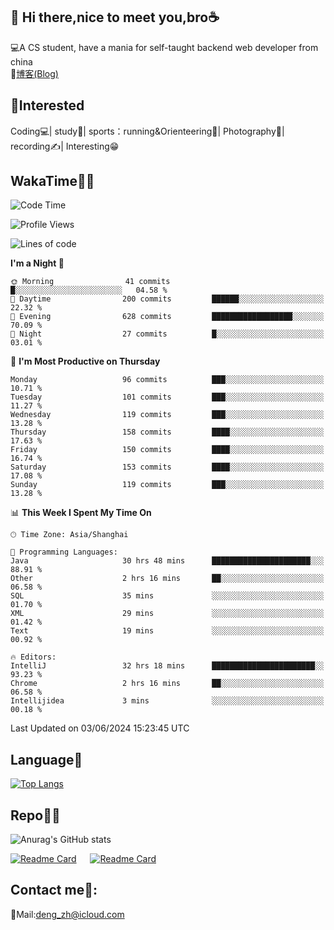 👋 Hi there,nice to meet you,bro☕
---
💻A CS student, have a mania for self-taught backend web developer from china   
📌[博客(Blog)](https://github.com/HealUP/MyBlog)

 <!-- waka-box start -->
 <!-- waka-box end -->
 
🧲**Interested**
--
Coding💻| study📖| sports：running&Orienteering🏃‍| Photography📸| recording✍️| Interesting😁

WakaTime👨‍💻
---
<!--START_SECTION:waka-->
![Code Time](http://img.shields.io/badge/Code%20Time-1%2C234%20hrs%2035%20mins-blue)

![Profile Views](http://img.shields.io/badge/Profile%20Views-0-blue)

![Lines of code](https://img.shields.io/badge/From%20Hello%20World%20I%27ve%20Written-205.0%20thousand%20lines%20of%20code-blue)

**I'm a Night 🦉** 

```text
🌞 Morning                41 commits          █░░░░░░░░░░░░░░░░░░░░░░░░   04.58 % 
🌆 Daytime                200 commits         ██████░░░░░░░░░░░░░░░░░░░   22.32 % 
🌃 Evening                628 commits         ██████████████████░░░░░░░   70.09 % 
🌙 Night                  27 commits          █░░░░░░░░░░░░░░░░░░░░░░░░   03.01 % 
```
📅 **I'm Most Productive on Thursday** 

```text
Monday                   96 commits          ███░░░░░░░░░░░░░░░░░░░░░░   10.71 % 
Tuesday                  101 commits         ███░░░░░░░░░░░░░░░░░░░░░░   11.27 % 
Wednesday                119 commits         ███░░░░░░░░░░░░░░░░░░░░░░   13.28 % 
Thursday                 158 commits         ████░░░░░░░░░░░░░░░░░░░░░   17.63 % 
Friday                   150 commits         ████░░░░░░░░░░░░░░░░░░░░░   16.74 % 
Saturday                 153 commits         ████░░░░░░░░░░░░░░░░░░░░░   17.08 % 
Sunday                   119 commits         ███░░░░░░░░░░░░░░░░░░░░░░   13.28 % 
```


📊 **This Week I Spent My Time On** 

```text
🕑︎ Time Zone: Asia/Shanghai

💬 Programming Languages: 
Java                     30 hrs 48 mins      ██████████████████████░░░   88.91 % 
Other                    2 hrs 16 mins       ██░░░░░░░░░░░░░░░░░░░░░░░   06.58 % 
SQL                      35 mins             ░░░░░░░░░░░░░░░░░░░░░░░░░   01.70 % 
XML                      29 mins             ░░░░░░░░░░░░░░░░░░░░░░░░░   01.42 % 
Text                     19 mins             ░░░░░░░░░░░░░░░░░░░░░░░░░   00.92 % 

🔥 Editors: 
IntelliJ                 32 hrs 18 mins      ███████████████████████░░   93.23 % 
Chrome                   2 hrs 16 mins       ██░░░░░░░░░░░░░░░░░░░░░░░   06.58 % 
Intellijidea             3 mins              ░░░░░░░░░░░░░░░░░░░░░░░░░   00.18 % 
```


 Last Updated on 03/06/2024 15:23:45 UTC
<!--END_SECTION:waka-->

Language🚀
---
[![Top Langs](https://github-readme-stats.vercel.app/api/top-langs/?username=HealUP&layout=compact&hide_border=true)](https://github.com/HealUP)

Repo🧑‍💻
---
![Anurag's GitHub stats](https://github-readme-stats.vercel.app/api?username=HealUP&count_private=true&show_icons=true&theme=gruvbox&hide_border=true) 

[![Readme Card](https://github-readme-stats.vercel.app/api/pin/?username=HealUP&repo=InternetEy&theme=transparent)](https://github.com/HealUP/InternetEy) &emsp;
[![Readme Card](https://github-readme-stats.vercel.app/api/pin/?username=HealUP&repo=CampusExperience&theme=transparent)](https://github.com/HealUP/CampusExperience)


Contact me📱:
---
📮Mail:deng_zh@icloud.com  
